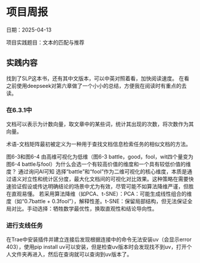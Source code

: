 # 项目周报

日期：2025-04-13

项目实践题目：文本的匹配与推荐

## 实践内容

找到了SLP这本书，还有其中文版本，可以中英对照着看，加快阅读速度。
在看之前使用deepseek对第六章做了一个小小的总结，方便我在阅读时有重点的去读。

### 在6.3.1中

文档可以表示为计数向量，取文章中的某些词，统计其出现的次数，将次数作为其向量。

术语-文档矩阵最初被定义为一种用于查找文档信息检索任务的相似文档的方法。


图6-3和图6-4 由高维可视化为低维（图6-3 battle，good，fool，wit四个量变为图6-4 battle与fool）为什么会选一个有较高价值的维度和一个具有较低价值的维度？
通过询问AI可知
选择“battle”和“fool”作为二维可视化的核心维度，本质是​​通过语义对立性和统计区分度，最大化文档间的可视化对比效果​​。这种策略在需要快速验证假设或传达明确结论的场景中尤为有效，尽管可能不如算法降维严谨，但胜在直观易懂。
若采用算法降维（如PCA、t-SNE）：
​​PCA​​：可能生成线性组合的维度（如“0.7battle + 0.3fool”），解释性差。
​​t-SNE​​：保留局部结构，但无法保证全局对比。
​​手动选择​​：牺牲数学最优性，换取直观性和结论导向性。

### 进行支线任务

在Trae中安装插件并建立连接后发现根据连接中的命令无法安装uv（会显示error 403），使用pip install uv可以安装，但是检查uv版本时会发现找不到uv，打开个人文件夹再进入，然后在查询就可以查询到uv版本了。